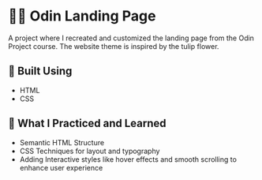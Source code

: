 # 🧙‍♂️ Odin Landing Page

A project where I recreated and customized the landing page from the Odin Project course. The website theme is inspired by the tulip flower.

## 🔨 Built Using

- HTML
- CSS

## 🧠 What I Practiced and Learned

- Semantic HTML Structure
- CSS Techniques for layout and typography
- Adding Interactive styles like hover effects and smooth scrolling to enhance user experience
